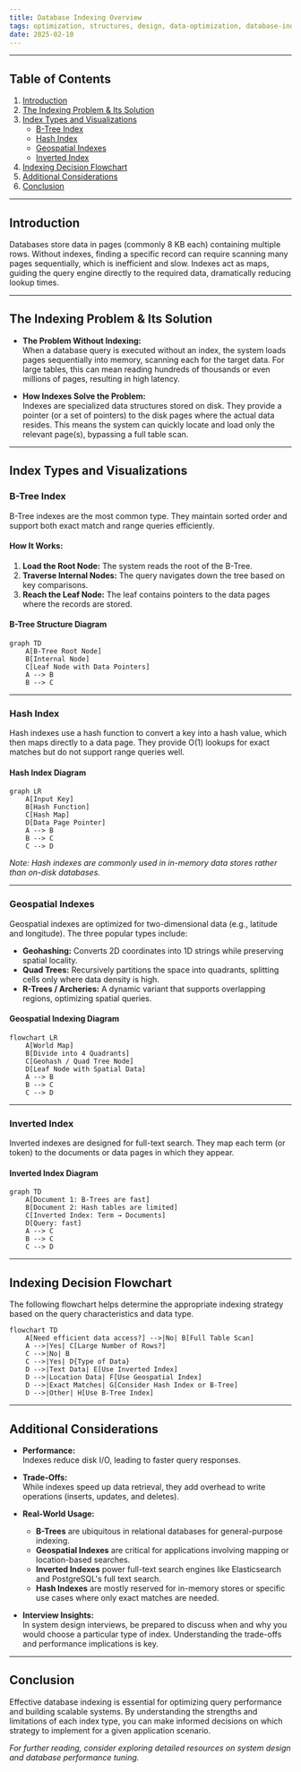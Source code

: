 ```yaml
---
title: Database Indexing Overview
tags: optimization, structures, design, data-optimization, database-indexing, storage-architecture
date: 2025-02-10
---
```


---

## Table of Contents
1. [Introduction](#introduction)
2. [The Indexing Problem & Its Solution](#the-indexing-problem--its-solution)
3. [Index Types and Visualizations](#index-types-and-visualizations)
    - [B-Tree Index](#b-tree-index)
    - [Hash Index](#hash-index)
    - [Geospatial Indexes](#geospatial-indexes)
    - [Inverted Index](#inverted-index)
4. [Indexing Decision Flowchart](#indexing-decision-flowchart)
5. [Additional Considerations](#additional-considerations)
6. [Conclusion](#conclusion)

---

## Introduction

Databases store data in pages (commonly 8 KB each) containing multiple rows. Without indexes, finding a specific record can require scanning many pages sequentially, which is inefficient and slow. Indexes act as maps, guiding the query engine directly to the required data, dramatically reducing lookup times.

---

## The Indexing Problem & Its Solution

- **The Problem Without Indexing:**  
  When a database query is executed without an index, the system loads pages sequentially into memory, scanning each for the target data. For large tables, this can mean reading hundreds of thousands or even millions of pages, resulting in high latency.

- **How Indexes Solve the Problem:**  
  Indexes are specialized data structures stored on disk. They provide a pointer (or a set of pointers) to the disk pages where the actual data resides. This means the system can quickly locate and load only the relevant page(s), bypassing a full table scan.

---

## Index Types and Visualizations

### B-Tree Index

B-Tree indexes are the most common type. They maintain sorted order and support both exact match and range queries efficiently.

#### How It Works:
1. **Load the Root Node:** The system reads the root of the B-Tree.
2. **Traverse Internal Nodes:** The query navigates down the tree based on key comparisons.
3. **Reach the Leaf Node:** The leaf contains pointers to the data pages where the records are stored.

#### B-Tree Structure Diagram

```mermaid
graph TD
    A[B-Tree Root Node]
    B[Internal Node]
    C[Leaf Node with Data Pointers]
    A --> B
    B --> C
````

---

### Hash Index

Hash indexes use a hash function to convert a key into a hash value, which then maps directly to a data page. They provide O(1) lookups for exact matches but do not support range queries well.

#### Hash Index Diagram

```mermaid
graph LR
    A[Input Key]
    B[Hash Function]
    C[Hash Map]
    D[Data Page Pointer]
    A --> B
    B --> C
    C --> D
```

_Note: Hash indexes are commonly used in in-memory data stores rather than on-disk databases._

---

### Geospatial Indexes

Geospatial indexes are optimized for two-dimensional data (e.g., latitude and longitude). The three popular types include:

- **Geohashing:** Converts 2D coordinates into 1D strings while preserving spatial locality.
- **Quad Trees:** Recursively partitions the space into quadrants, splitting cells only where data density is high.
- **R-Trees / Archeries:** A dynamic variant that supports overlapping regions, optimizing spatial queries.

#### Geospatial Indexing Diagram

```mermaid
flowchart LR
    A[World Map]
    B[Divide into 4 Quadrants]
    C[Geohash / Quad Tree Node]
    D[Leaf Node with Spatial Data]
    A --> B
    B --> C
    C --> D
```

---

### Inverted Index

Inverted indexes are designed for full-text search. They map each term (or token) to the documents or data pages in which they appear.

#### Inverted Index Diagram

```mermaid
graph TD
    A[Document 1: B-Trees are fast]
    B[Document 2: Hash tables are limited]
    C[Inverted Index: Term → Documents]
    D[Query: fast]
    A --> C
    B --> C
    C --> D

```

---

## Indexing Decision Flowchart

The following flowchart helps determine the appropriate indexing strategy based on the query characteristics and data type.

```mermaid
flowchart TD
    A[Need efficient data access?] -->|No| B[Full Table Scan]
    A -->|Yes| C[Large Number of Rows?]
    C -->|No| B
    C -->|Yes| D{Type of Data}
    D -->|Text Data| E[Use Inverted Index]
    D -->|Location Data| F[Use Geospatial Index]
    D -->|Exact Matches| G[Consider Hash Index or B-Tree]
    D -->|Other| H[Use B-Tree Index]
```

---

## Additional Considerations

- **Performance:**  
    Indexes reduce disk I/O, leading to faster query responses.
    
- **Trade-Offs:**  
    While indexes speed up data retrieval, they add overhead to write operations (inserts, updates, and deletes).
    
- **Real-World Usage:**
    
    - **B-Trees** are ubiquitous in relational databases for general-purpose indexing.
    - **Geospatial Indexes** are critical for applications involving mapping or location-based searches.
    - **Inverted Indexes** power full-text search engines like Elasticsearch and PostgreSQL's full text search.
    - **Hash Indexes** are mostly reserved for in-memory stores or specific use cases where only exact matches are needed.
- **Interview Insights:**  
    In system design interviews, be prepared to discuss when and why you would choose a particular type of index. Understanding the trade-offs and performance implications is key.
    

---

## Conclusion

Effective database indexing is essential for optimizing query performance and building scalable systems. By understanding the strengths and limitations of each index type, you can make informed decisions on which strategy to implement for a given application scenario.

_For further reading, consider exploring detailed resources on system design and database performance tuning._
